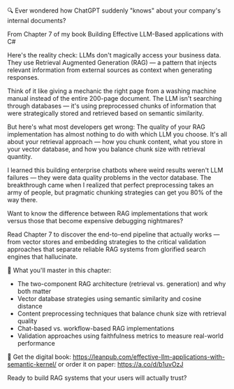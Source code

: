 🔍 Ever wondered how ChatGPT suddenly "knows" about your company's internal documents?

From Chapter 7 of my book Building Effective LLM-Based applications with C#

Here's the reality check: LLMs don't magically access your business data. They use Retrieval Augmented Generation (RAG) — a pattern that injects relevant information from external sources as context when generating responses.

Think of it like giving a mechanic the right page from a washing machine manual instead of the entire 200-page document. The LLM isn't searching through databases — it's using preprocessed chunks of information that were strategically stored and retrieved based on semantic similarity.

But here's what most developers get wrong: The quality of your RAG implementation has almost nothing to do with which LLM you choose. It's all about your retrieval approach — how you chunk content, what you store in your vector database, and how you balance chunk size with retrieval quantity.

I learned this building enterprise chatbots where weird results weren't LLM failures — they were data quality problems in the vector database. The breakthrough came when I realized that perfect preprocessing takes an army of people, but pragmatic chunking strategies can get you 80% of the way there.

Want to know the difference between RAG implementations that work versus those that become expensive debugging nightmares?

Read Chapter 7 to discover the end-to-end pipeline that actually works — from vector stores and embedding strategies to the critical validation approaches that separate reliable RAG systems from glorified search engines that hallucinate.

📖 What you'll master in this chapter:

- The two-component RAG architecture (retrieval vs. generation) and why both matter
- Vector database strategies using semantic similarity and cosine distance
- Content preprocessing techniques that balance chunk size with retrieval quality  
- Chat-based vs. workflow-based RAG implementations
- Validation approaches using faithfulness metrics to measure real-world performance

🚀 Get the digital book: https://leanpub.com/effective-llm-applications-with-semantic-kernel/ or order it on paper: https://a.co/d/b1uvOzJ

Ready to build RAG systems that your users will actually trust?
